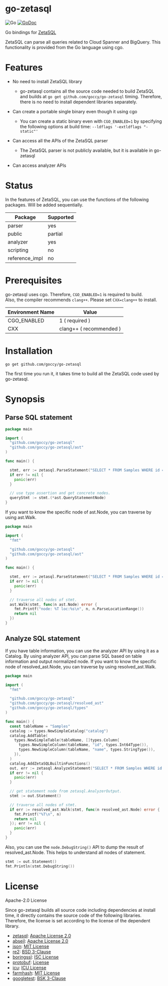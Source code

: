 # go-zetasql

![Go](https://github.com/goccy/go-zetasql/workflows/Go/badge.svg)
[![GoDoc](https://godoc.org/github.com/goccy/go-zetasql?status.svg)](https://pkg.go.dev/github.com/goccy/go-zetasql?tab=doc)

Go bindings for [ZetaSQL](https://github.com/google/zetasql)

ZetaSQL can parse all queries related to Cloud Spanner and BigQuery. This functionality is provided from the Go language using cgo. 

# Features

- No need to install ZetaSQL library
  - go-zetasql contains all the source code needed to build ZetaSQL and builds at `go get github.com/goccy/go-zetasql` timing. Therefore, there is no need to install dependent libraries separately.

- Can create a portable single binary even though it using cgo
  - You can create a static binary even with `CGO_ENABLED=1` by specifying the following options at build time: `--ldflags '-extldflags "-static"'`

- Can access all the APIs of the ZetaSQL parser
  - The ZetaSQL parser is not publicly available, but it is available in go-zetasql

- Can access analyzer APIs

# Status

In the features of ZetaSQL, you can use the functions of the following packages. Will be added sequentially.

| Package        | Supported  |
| ----           | ----       |
| parser         | yes        |
| public         | partial    |
| analyzer       | yes        |
| scripting      | no         |
| reference_impl | no         |

# Prerequisites

go-zetasql uses cgo. Therefore, `CGO_ENABLED=1` is required to build.  
Also, the compiler recommends `clang++`. Please set `CXX=clang++` to install.

|  Environment Name |  Value                   |
| ----              | ----                     |
|  CGO_ENABLED      |  1  ( required )         |
|  CXX              |  clang++ ( recommended ) |

# Installation

```
go get github.com/goccy/go-zetasql
```

The first time you run it, it takes time to build all the ZetaSQL code used by go-zetasql.

# Synopsis

## Parse SQL statement

```go
package main

import (
  "github.com/goccy/go-zetasql"
  "github.com/goccy/go-zetasql/ast"
)

func main() {

  stmt, err := zetasql.ParseStatement("SELECT * FROM Samples WHERE id = 1", nil)
  if err != nil {
    panic(err)
  }

  // use type assertion and get concrete nodes.
  queryStmt := stmt.(*ast.QueryStatementNode)
}
```

If you want to know the specific node of ast.Node, you can traverse by using ast.Walk.

```go
package main

import (
  "fmt"

  "github.com/goccy/go-zetasql"
  "github.com/goccy/go-zetasql/ast"
)

func main() {

  stmt, err := zetasql.ParseStatement("SELECT * FROM Samples WHERE id = 1", nil)
  if err != nil {
    panic(err)
  }

  // traverse all nodes of stmt.
  ast.Walk(stmt, func(n ast.Node) error {
    fmt.Printf("node: %T loc:%s\n", n, n.ParseLocationRange())
    return nil
  })
}
```

## Analyze SQL statement

If you have table information, you can use the analyzer API by using it as a Catalog.
By using analyzer API, you can parse SQL based on table information and output normalized node.
If you want to know the specific node of resolved_ast.Node, you can traverse by using resolved_ast.Walk.

```go
package main

import (
  "fmt"

  "github.com/goccy/go-zetasql"
  "github.com/goccy/go-zetasql/resolved_ast"
  "github.com/goccy/go-zetasql/types"
)

func main() {
  const tableName = "Samples"
  catalog := types.NewSimpleCatalog("catalog")
  catalog.AddTable(
    types.NewSimpleTable(tableName, []types.Column{
      types.NewSimpleColumn(tableName, "id", types.Int64Type()),
      types.NewSimpleColumn(tableName, "name", types.StringType()),
    }),
  )
  catalog.AddZetaSQLBuiltinFunctions()
  out, err := zetasql.AnalyzeStatement("SELECT * FROM Samples WHERE id = 1000", catalog, nil)
  if err != nil {
    panic(err)
  }

  // get statement node from zetasql.AnalyzerOutput.
  stmt := out.Statement()

  // traverse all nodes of stmt.
  if err := resolved_ast.Walk(stmt, func(n resolved_ast.Node) error {
    fmt.Printf("%T\n", n)
    return nil
  }); err != nil {
    panic(err)
  }
}
```


Also, you can use the `node.DebugString()` API to dump the result of resolved_ast.Node.
This helps to understand all nodes of statement.

```go
stmt := out.Statement()
fmt.Println(stmt.DebugString())
```

# License

Apache-2.0 License

Since go-zetasql builds all source code including dependencies at install time, it directly contains the source code of the following libraries. Therefore, the license is set according to the license of the dependent library.

- [zetasql](https://github.com/google/zetasql): [Apache License 2.0](https://github.com/google/zetasql/blob/master/LICENSE)
- [abseil](https://github.com/abseil/abseil-cpp): [Apache License 2.0](https://github.com/abseil/abseil-cpp/blob/master/LICENSE)
- [json](https://github.com/nlohmann/json): [MIT License](https://github.com/nlohmann/json/blob/develop/LICENSE.MIT)
- [re2](https://github.com/google/re2): [BSD 3-Clause](https://github.com/google/re2/blob/main/LICENSE)
- [boringssl](https://github.com/google/boringssl): [ISC License](https://github.com/google/boringssl/blob/master/LICENSE)
- [protobuf](https://github.com/protocolbuffers/protobuf): [License](https://github.com/protocolbuffers/protobuf/blob/master/LICENSE)
- [icu](https://github.com/unicode-org/icu): [ICU License](https://github.com/unicode-org/icu/blob/main/icu4c/LICENSE)
- [farmhash](https://github.com/google/farmhash): [MIT License](https://github.com/google/farmhash/blob/master/COPYING)
- [googletest](https://github.com/google/googletest): [BSK 3-Clause](https://github.com/google/googletest/blob/main/LICENSE)
